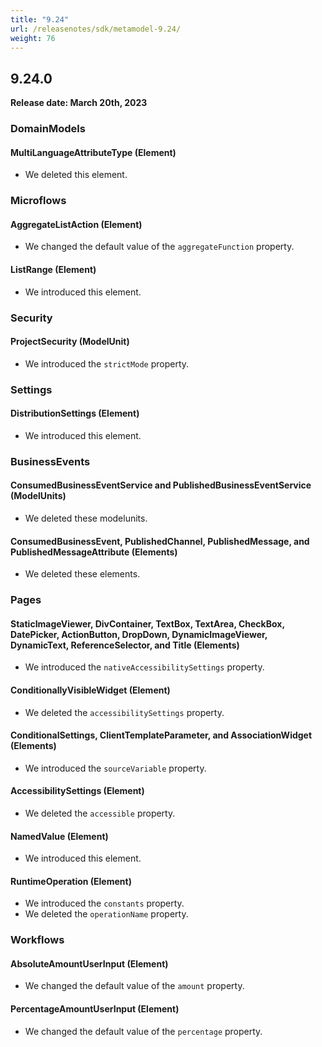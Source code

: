 ```yaml
---
title: "9.24"
url: /releasenotes/sdk/metamodel-9.24/
weight: 76
---
```


## 9.24.0

**Release date: March 20th, 2023**

### DomainModels

#### MultiLanguageAttributeType (Element)

* We deleted this element. 

### Microflows

#### AggregateListAction (Element)

* We changed the default value of the `aggregateFunction` property.

#### ListRange (Element)

* We introduced this element. 

### Security

#### ProjectSecurity (ModelUnit)

* We introduced the `strictMode` property. 

### Settings

#### DistributionSettings (Element)

* We introduced this element. 

### BusinessEvents

#### ConsumedBusinessEventService and PublishedBusinessEventService (ModelUnits)

* We deleted these modelunits. 

#### ConsumedBusinessEvent, PublishedChannel, PublishedMessage, and PublishedMessageAttribute (Elements)

* We deleted these elements. 

### Pages

#### StaticImageViewer, DivContainer, TextBox, TextArea, CheckBox, DatePicker, ActionButton, DropDown, DynamicImageViewer, DynamicText, ReferenceSelector, and Title (Elements)

* We introduced the `nativeAccessibilitySettings` property. 

#### ConditionallyVisibleWidget (Element)

* We deleted the `accessibilitySettings` property. 

#### ConditionalSettings, ClientTemplateParameter, and AssociationWidget (Elements)

* We introduced the `sourceVariable` property. 

#### AccessibilitySettings (Element)

* We deleted the `accessible` property. 

#### NamedValue (Element)

* We introduced this element. 

#### RuntimeOperation (Element)

* We introduced the `constants` property. 
* We deleted the `operationName` property. 

### Workflows

#### AbsoluteAmountUserInput (Element)

* We changed the default value of the `amount` property.

#### PercentageAmountUserInput (Element)

* We changed the default value of the `percentage` property.
